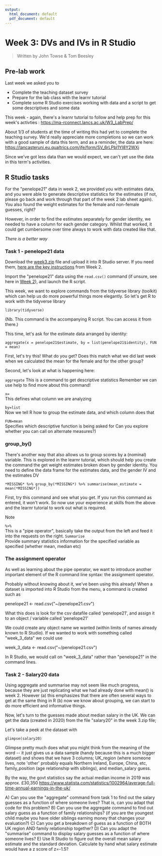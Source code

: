 ```yaml
---
output:
  html_document: default
  pdf_document: default
---
```


# Week 3: DVs and IVs in R Studio

> Written by John Towse & Tom Beesley

## Pre-lab work

Last week we asked you to

-   Complete the teaching dataset survey
-   Prepare for the lab class with the learnr tutorial
-   Complete some R Studio exercises working with data and a script to get some descriptives and some data

This week - again, there's a learnr tutorial to follow and help prep for this week's activties : <https://ma-rconnect.lancs.ac.uk/W3_LabPrep/>

About 1/3 of students at the time of writing this had yet to complete the teaching survey. We'd really appreciate more completions so we can work with a good sample of data this term, and as a reminder, the data are here: <https://lancasteruni.eu.qualtrics.com/jfe/form/SV_6rLPbl1YI8Y2WXj>

Since we've got less data than we would expect, we can't yet use the data in this term's activities.

## R Studio tasks

For the "penelope21" data in week 2, we provided you with estimates data, and you were able to generate descriptive statistics for the estimates (if not, please go back and work through that part of the week 2 lab sheet again). You also found the weight estimates for the female and non-female guesses, right?

However, in order to find the estimates separately for gender identity, we needed to have a column for each gender category. Whilst that worked, it could get cumbersome over time always to work with data created like that.

*There is a better way*

### Task 1 - penelope21 data

Download the [week3.zip](files/Week_3/Week_3.zip) file and upload it into R Studio server. If you need them, [here are the key instructions](#uploading_zip) from Week 2.

Import the "penelope21" data using the `read.csv()` command (if unsure, see here in [Week 2](#basic_script)), and launch the R script.

This week, we want to explore commands from the tidyverse library (toolkit) which can help us do more powerful things more elegantly. So let's get R to work with the tidyverse library

`library(tidyverse)`

(Nb. This command is the accompanying R script. You can access it from there.)

This time, let's ask for the estimate data arranged by identity:

`aggregate(x = penelope21$estimate, by = list(penelope21$identity), FUN = mean)`

First, let's try this! What do you get? Does this match what we did last week when we calculated the mean for the female and for the other group?

Second, let's look at what is happening here:

`aggregate` This is a command to get descriptive statistics 
Remember we can use help to find more about this command!

`x=`\
This defines what column we are analyzing

`by=list`\
Now we tell R how to group the estimate data, and which column does that

`FUN=mean`\
Specifies which descriptive function is being asked for
Can you explore whether you can call on alternate measures?)

### group_by()

There's another way that also allows us to group scores by a (nominal) variable. This is explored in the learnr tutorial, which should help you create the command the get weight estimates broken down by gender identity. You need to define the data frame for the estimates data, and the gender IV and the estimates DV

`*MISSING* %>% group_by(*MISSING*) %>% summarise(mean_estimate = mean(*MISSING*))`

First, try this command and see what you get. If you run this command as entered, it won't work. So now use your experience at skills from the above and the learnr tutorial to work out what is required.

Note

`%>%`\
This is a "pipe operator", basically take the output from the left and feed it into the requests on the right. `Summarise`\
Provide summary statistics information for the specified variable as specified (whether mean, median etc)

### The assignment operator

As well as learning about the pipe operator, we want to introduce another important element of the R command line syntax: the assignment operator.

Probably without knowing about it, we've been using this already! When a dataset is imported into R Studio from the menu, a command is created such as

penelope21 \<- read.csv("\~/penelope21.csv")

What this does is look for the csv datafile called 'penelope21', and assign it to an object / variable called 'penelope21'

We could create any object name we wanted (within limits of names already known to R Studio). If we wanted to work with something called "week_3\_data" we could use

week_3\_data \<- read.csv("\~/penelope21.csv")

In R Studio, we would call on "week_3\_data" rather than "penelope21" in the command lines.

### Task 2 - Salary20 data

Using aggregate and summarise may not seem like much progress, because they are just replicating what we had already done with mean() is week 2. However (a) this emphasizes that there are often several ways to get at the same thing in R (b) now we know about grouping, we can start to do more efficient and informative things.

Now, let's turn to the guesses made about median salary in the UK. We can get the data (created in 2020) from the file "salary20" in the week 3.zip file;

Let's take a peek at the dataset with

`glimpse(salary20)`

Glimpse pretty much does what you might think from the meaning of the word -- it just gives us a data sample (handy because this is a much bigger dataset) and shows that we have 3 columns; UK_region (where someone lives, note 'other' probably equals Northern Ireland, Europe, China, etc, family_position (age relationship with siblings), and median_salary guess.

By the way, the govt statistics say the actual median income in 2019 was approx. £30,350 <https://www.statista.com/statistics/1002964/average-full-time-annual-earnings-in-the-uk/>

A)  Can you use the "aggregate" command from task 1 to find out the salary guesses as a function of where someone lives? That is, can you adapt that code for this problem?
B)  Can you use the aggregate command to find out salary guess as a function of family relationships? (if you are the youngest child maybe you have older siblings earning money that changes your evaluation?)
C)  Can you get a breakdown of guess as a function of BOTH UK region AND family relationship together?
D)  Can you adapt the "summarise" command to display salary guesses as a function of where someone lives?
E)  Use R Studio to figure out the overall mean salary estimate and the standard deviation. Calculate by hand what salary estimate would have a z score of z=-1.5?
